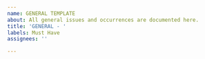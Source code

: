 ```yaml
---
name: GENERAL TEMPLATE
about: All general issues and occurrences are documented here.
title: 'GENERAL - '
labels: Must Have
assignees: ''

---
```




